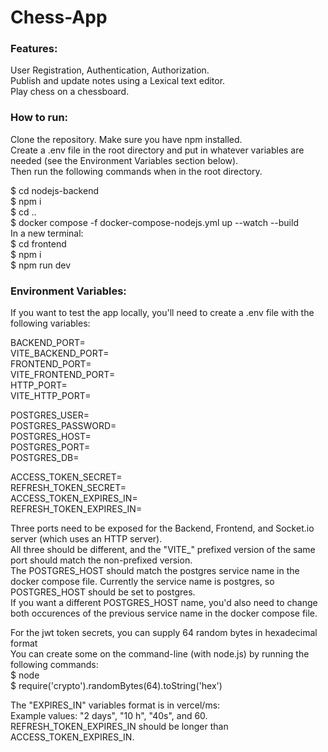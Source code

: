 # Chess-App
### Features:  
User Registration, Authentication, Authorization.  
Publish and update notes using a Lexical text editor.  
Play chess on a chessboard.  

### How to run:
Clone the repository. Make sure you have npm installed.  
Create a .env file in the root directory and put in
whatever variables are needed (see the Environment Variables section below).  
Then run the following commands when in the root directory.

\$ cd nodejs-backend  
\$ npm i  
\$ cd ..  
\$ docker compose -f docker-compose-nodejs.yml up --watch --build  
In a new terminal:  
\$ cd frontend  
\$ npm i  
\$ npm run dev  

### Environment Variables:
If you want to test the app locally, you'll need to 
create a .env file with the following variables:

BACKEND_PORT=  
VITE_BACKEND_PORT=  
FRONTEND_PORT=  
VITE_FRONTEND_PORT=  
HTTP_PORT=  
VITE_HTTP_PORT=  

POSTGRES_USER=   
POSTGRES_PASSWORD=  
POSTGRES_HOST=  
POSTGRES_PORT=  
POSTGRES_DB=  

ACCESS_TOKEN_SECRET=  
REFRESH_TOKEN_SECRET=  
ACCESS_TOKEN_EXPIRES_IN=  
REFRESH_TOKEN_EXPIRES_IN=  

Three ports need to be exposed for the Backend, Frontend, and Socket.io server (which uses an HTTP server).  
All three should be different, and the "VITE_" prefixed version of the same port should match the non-prefixed version.  
The POSTGRES_HOST should match the postgres service name in the docker compose file. Currently the service name is postgres, so POSTGRES_HOST should be set to postgres.  
If you want a different POSTGRES_HOST name, you'd also need to change both occurences of the previous service name in the docker compose file.  

For the jwt token secrets, you can supply 64 random bytes in hexadecimal format  
You can create some on the command-line (with node.js) by running the following commands:  
\$ node  
\$ require('crypto').randomBytes(64).toString('hex')  

The "EXPIRES_IN" variables format is in vercel/ms:  
Example values: "2 days", "10 h", "40s", and 60.  
REFRESH_TOKEN_EXPIRES_IN should be longer than ACCESS_TOKEN_EXPIRES_IN.